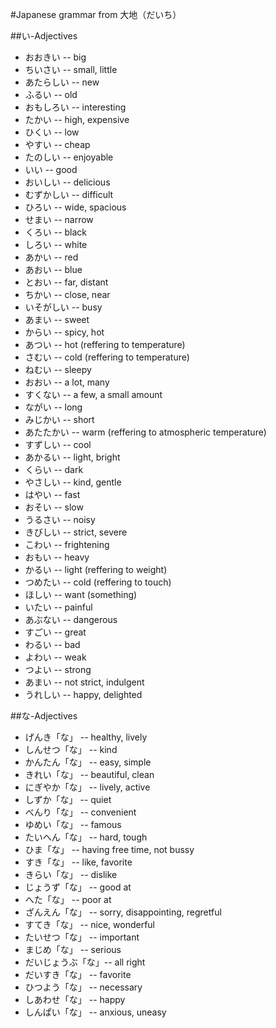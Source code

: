 #Japanese grammar from 大地（だいち）

##い-Adjectives
* おおきい -- big
* ちいさい -- small, little
* あたらしい -- new
* ふるい -- old
* おもしろい -- interesting
* たかい -- high, expensive
* ひくい -- low
* やすい -- cheap
* たのしい -- enjoyable
* いい -- good
* おいしい -- delicious
* むずかしい -- difficult
* ひろい -- wide, spacious
* せまい -- narrow
* くろい -- black
* しろい -- white
* あかい -- red
* あおい -- blue
* とおい -- far, distant
* ちかい -- close, near
* いそがしい -- busy
* あまい -- sweet
* からい -- spicy, hot
* あつい -- hot (reffering to temperature)
* さむい -- cold (reffering to temperature)
* ねむい -- sleepy
* おおい -- a lot, many
* すくない -- a few, a small amount
* ながい -- long
* みじかい -- short
* あたたかい -- warm (reffering to atmospheric temperature)
* すずしい -- cool
* あかるい -- light, bright
* くらい -- dark
* やさしい -- kind, gentle
* はやい -- fast
* おそい -- slow
* うるさい -- noisy
* きびしい -- strict, severe
* こわい -- frightening
* おもい -- heavy
* かるい -- light (reffering to weight)
* つめたい -- cold (reffering to touch)
* ほしい -- want (something)
* いたい -- painful
* あぶない -- dangerous
* すごい -- great
* わるい -- bad
* よわい -- weak
* つよい -- strong
* あまい -- not strict, indulgent
* うれしい -- happy, delighted

##な-Adjectives
* げんき「な」 -- healthy, lively
* しんせつ「な」 -- kind
* かんたん「な」 -- easy, simple
* きれい「な」 -- beautiful, clean
* にぎやか「な」 -- lively, active
* しずか「な」 -- quiet
* べんり「な」 -- convenient
* ゆめい「な」 -- famous
* たいへん「な」 -- hard, tough
* ひま「な」 -- having free time, not bussy
* すき「な」 -- like, favorite
* きらい「な」 -- dislike
* じょうず「な」 -- good at
* へた「な」 -- poor at
* ざんえん「な」 -- sorry, disappointing, regretful
* すてき「な」 -- nice, wonderful
* たいせつ「な」 -- important
* まじめ「な」 -- serious
* だいじょうぶ「な」-- all right
* だいすき「な」 -- favorite
* ひつよう「な」 -- necessary
* しあわせ「な」 -- happy
* しんぱい「な」 -- anxious, uneasy
